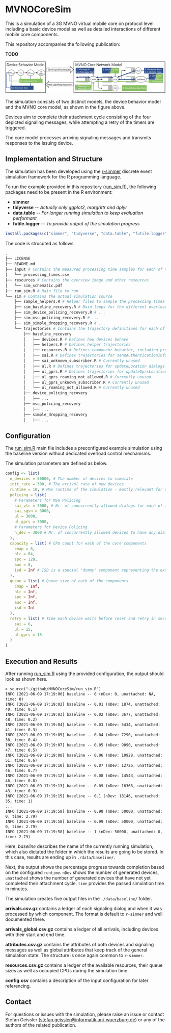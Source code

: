 # MVNOCoreSim

This is a simulation of a 3G MVNO virtual mobile core on protocol level including a basic device model as well as detailed interactions of different mobile core components.

This repository accompanies the following publication:

**TODO**

![Schematic representation of the simulation structure](resources/sim_schematic.png)

The simulation consists of two distinct models, the device behavior model and the MVNO core model, as shown in the figure above.

Devices aim to complete their attachment cycle consisting of the four depicted signaling messages, while attempting a retry of the timers are triggered.

The core model processes arriving signaling messages and transmits responses to the issuing device.

## Implementation and Structure

The simulation has been developed using the [r-simmer](https://r-simmer.org/) discrete event simulation framework for the R programming language.

To run the example provided in this repository ([run_sim.R](run_sim.R)), the following packages need to be present in the R environment:

- **simmer**
- **tidyverse** -- *Actually only ggplot2, margrittr and dplyr*
- **data.table** -- *For longer running simulation to keep evaluation performant*
- **futile.logger** -- *To provide output of the simulation progress*

```R
install.packages(c("simmer", "tidyverse", "data.table", "futile.logger"))
```
The code is strucuted as follows

```bash
.
├── LICENSE
├── README.md
├── input # Contains the measured processing time samples for each of the code components
│   └── processing_times.csv
├── resources # Contains the overview image and other resources
│   └── sim_schematic.pdf
├── run_sim.R # Main file to run
└── sim # Contains the actual simulation source
    ├── sample_helpers.R # Helper files to sample the processing times
    ├── sim_baseline_recovery.R # Main loops for the different overload control mechanisms
    ├── sim_device_policing_recovery.R # ...
    ├── sim_msu_policing_recovery.R # ...
    ├── sim_simple_dropping_recovery.R # ...
    └── trajectories # Contains the trajectory definitions for each of the different mechanisms
        ├── baseline_recovery
        │   ├── devices.R # Defines how devices behave
        │   ├── helpers.R # Defines helper trajectories
        │   ├── resources.R # Defines component behavior, including processing times
        │   ├── sai.R # Defines trajectories for sendAuthenticationInfo dialogs
        │   ├── sai_unknown_subscriber.R # Currently unused
        │   ├── ul.R # Defines trajectories for updateLocation dialogs
        │   ├── ul_gprs.R # Defines trajectories for updateGprsLocation dialogs
        │   ├── ul_gprs_roaming_not_allowed.R # Currently unused
        │   ├── ul_gprs_unknown_subscriber.R # Currently unused
        │   └── ul_roaming_not_allowed.R # Currently unused
        ├── device_policing_recovery
        │   ├── ...
        ├── msu_policing_recovery
        │   ├── ...
        ├── simple_dropping_recovery
        │   ├── ...
```

## Configuration

The [run_sim.R](run_sim.R) main file includes a preconfigured example simulation using the baseline version without dedicated overload control mechanisms.

The simulation parameters are defined as below.

```R
config <- list(
  n_devices = 50000, # The number of devices to simulate
  init_rate = 300, # The arrival rate of new devices
  runtime = 10, # Max runtime of the simulation - mostly relevant for overload scenarios in which consinuously fail to attach to the system
  policing = list(
    # Parameters for MSU Policing
    sai_vlr = 3000, # Nr. of concurrently allowed dialogs for each of the types
    sai_sgsn = 3000,
    ul = 3000,
    ul_gprs = 3000,
    # Parameters for Device Policing
    n_dev = 3000 # Nr. of concurrently allowed devices to have any dialog in the system
  ),
  capacity = list( # CPU count for each of the core components
    cmap = 8,
    hlr = 64,
    spc = 128,
    auc = 8,
    isd = Inf # ISD is a special "dummy" component representing the external network, therefore Infinite capacity is recommended
  ),
  queue = list( # Queue size of each of the components
    cmap = Inf,
    hlr = Inf,
    spc = Inf,
    auc = Inf,
    isd = Inf
  ),
  retry = list( # Time each device waits before reset and retry in seconds after the respective dialog has been issued
    sai = 6,
    ul = 15,
    ul_gprs = 15
  )
)
```

## Execution and Results

After running [run_sim.R](run_sim.R) using the provided configuration, the output should look as shown here.

```
> source("~/github/MVNOCoreSim/run_sim.R")
INFO [2021-06-09 17:19:00] baseline -- 0 (nDev: 0, unattached: NA, time: 0)
INFO [2021-06-09 17:19:02] baseline -- 0.01 (nDev: 1874, unattached: 40, time: 0.1)
INFO [2021-06-09 17:19:03] baseline -- 0.02 (nDev: 3677, unattached: 48, time: 0.2)
INFO [2021-06-09 17:19:04] baseline -- 0.03 (nDev: 5434, unattached: 41, time: 0.3)
INFO [2021-06-09 17:19:05] baseline -- 0.04 (nDev: 7290, unattached: 38, time: 0.4)
INFO [2021-06-09 17:19:07] baseline -- 0.05 (nDev: 9090, unattached: 47, time: 0.5)
INFO [2021-06-09 17:19:08] baseline -- 0.06 (nDev: 10928, unattached: 51, time: 0.6)
INFO [2021-06-09 17:19:10] baseline -- 0.07 (nDev: 12726, unattached: 46, time: 0.7)
INFO [2021-06-09 17:19:12] baseline -- 0.08 (nDev: 14543, unattached: 46, time: 0.8)
INFO [2021-06-09 17:19:13] baseline -- 0.09 (nDev: 16366, unattached: 43, time: 0.9)
INFO [2021-06-09 17:19:15] baseline -- 0.1 (nDev: 18146, unattached: 35, time: 1)
...
INFO [2021-06-09 17:19:58] baseline -- 0.98 (nDev: 50000, unattached: 0, time: 2.79)
INFO [2021-06-09 17:19:58] baseline -- 0.99 (nDev: 50000, unattached: 0, time: 2.79)
INFO [2021-06-09 17:19:58] baseline -- 1 (nDev: 50000, unattached: 0, time: 2.79)
```

Here, *baseline* describes the name of the currently running simulation, which also dictated the folder in which the results are going to be stored. In this case, results are ending up in `./data/baseline/`.

Next, the output shows the percentage progress towards completion based on the configured `runtime`. `nDev` shows the number of generated devices, `unattached` shows the number of generated devices that have not yet completed their attachment cycle. `time` provides the passed simulation time in minutes.

The simulation creates five output files in the `./data/baseline/` folder.

**arrivals.csv.gz** contains a ledger of each signaling dialog and when it was processed by which component. The format is default to `r-simmer` and well documented there.

**arrivals_global.csv.gz** contains a ledger of all arrivals, including devices with their start and end time.

**attributes.csv.gz** contains the attributes of both devices and signaling messages as well as global attributes that keep track of the general simulation state. The structure is once again common to `r-simmer`.

**resources.csv.gz** contains a ledger of the available resources, their queue sizes as well as occupied CPUs during the simulation time.

**config.csv** contains a description of the input configuration for later referencing.

## Contact

For questions or issues with the simulation, please raise an issue or contact 
Stefan Geissler (stefan.geissler@informatik.uni-wuerzburg.de) or any of the authors of the related publication.


